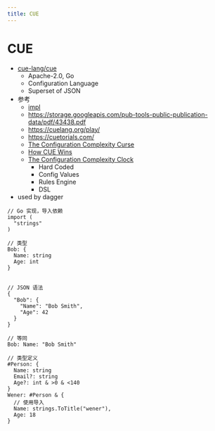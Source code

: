 ```yaml
---
title: CUE
---
```


# CUE

- [cue-lang/cue](https://github.com/cue-lang/cue)
  - Apache-2.0, Go
  - Configuration Language
  - Superset of JSON
- 参考
  - [impl](https://github.com/cue-lang/cue/blob/master/doc/ref/impl.md)
  - https://storage.googleapis.com/pub-tools-public-publication-data/pdf/43438.pdf
  - https://cuelang.org/play/
  - https://cuetorials.com/
  - [The Configuration Complexity Curse](https://blog.cedriccharly.com/post/20191109-the-configuration-complexity-curse/)
  - [How CUE Wins](https://blog.cedriccharly.com/post/20210523-how-cue-wins/)
  - [The Configuration Complexity Clock](https://mikehadlow.blogspot.com/2012/05/configuration-complexity-clock.html)
    - Hard Coded
    - Config Values
    - Rules Engine
    - DSL
- used by dagger

```cue
// Go 实现，导入依赖
import (
  "strings"
)

// 类型
Bob: {
  Name: string
  Age: int
}


// JSON 语法
{
  "Bob": {
    "Name": "Bob Smith",
    "Age": 42
  }
}

// 等同
Bob: Name: "Bob Smith"

// 类型定义
#Person: {
  Name: string
  Email?: string
  Age?: int & >0 & <140
}
Wener: #Person & {
  // 使用导入
  Name: strings.ToTitle("wener"),
  Age: 18
}
```
